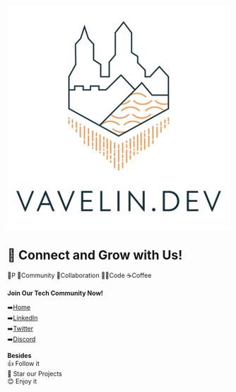 ![Vavelin.dev Logo](profile/images/vavelin.png)

# 🌱 Connect and Grow with Us! 
🏰P 👥Community 🤝Collaboration 👨‍💻Code ☕Coffee \
\
**Join Our Tech Community Now!**

➡️[Home](https://home.vavelin.dev/) \
➡️[LinkedIn](https://www.linkedin.com/company/vavelin-dev/) \
➡️[Twitter](https://twitter.com/VavelinDev) \
➡️[Discord](https://discord.gg/e3R5G8XC3V)

**Besides** \
👍 Follow it \
🌠 Star our Projects \
😊 Enjoy it
